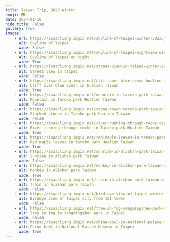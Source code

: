 ```yaml
---
title: Taiwan Trip, 2023 Winter
emoji: 📷
date: 2024-01-16
hide_title: False
gallery: True
images:
    - url: https://isaacliang.imgix.net/skyline-of-taipei-winter-2023.jpeg?ch=Width%2CDPR&h=800&dpr=1&fit=max&auto=format&fm=png&q=100&s=5c0158cfc4e7a2f950fed59e44804bdd
      alt: Skyline of Taipei
      wide: False
    - url: https://isaacliang.imgix.net/skyline-of-taipei-nightview-winter-2023.jpeg?ch=Width%2CDPR&w=1200&dpr=1&fit=max&auto=format&fm=png&q=100&s=44d6c2ab343d887fe1b7e0b552b8ad99
      alt: Skyline of Taipei at night
      wide: True
    - url: https://isaacliang.imgix.net/street-view-in-taipei-winter-2023.jpeg?ch=Width%2CDPR&w=800&dpr=1&fit=max&auto=format&fm=png&q=100&s=c9efb4b3a51d949fc9c1e6b00f74f5e3
      alt: Street view in taipei
      wide: False
    - url: https://isaacliang.imgix.net/cliff-over-blue-ocean-hualien-taiwan-winter-2023.jpeg?ch=Width%2CDPR&w=1200&dpr=1&fit=max&auto=format&fm=png&q=100&s=501f9f181b44da2df9b9bc1427a80f27
      alt: Cliff over blue ocean in Hualien Taiwan
      wide: True
    - url: https://isaacliang.imgix.net/mountain-in-taroko-park-taiwan-winter-2023.jpeg?ch=Width%2CDPR&w=800&dpr=1&fit=max&auto=format&fm=png&q=100&s=a894f376404222aeb44c4a9fff0b2eb3
      alt: Mountain in Taroko park Hualien Taiwan
      wide: False
    - url: https://isaacliang.imgix.net/stone-tower-taroko-park-tawian-winter-2023.jpeg?ch=Width%2CDPR&w=800&dpr=1&fit=max&auto=format&fm=png&q=100&s=37eeb70d28289bcad8cb74cf0cb95ac7
      alt: Stacked stones in Taroko park Hualien Taiwan
      wide: False
    - url: https://isaacliang.imgix.net/river-running-through-rocks-taroko-park-taiwan-winter-2023.jpeg?ch=Width%2CDPR&w=1200&dpr=1&fit=max&auto=format&fm=png&q=100&s=78984ce4dac57b4b4f201f5a252a216d
      alt: River running through rocks in Taroko park Hualien Taiwan
      wide: True
    - url: https://isaacliang.imgix.net/red-maple-leaves-in-taroko-park-taiwan-winter-2023.jpeg?ch=Width%2CDPR&w=1200&dpr=1&fit=max&auto=format&fm=png&q=100&s=347ad9ed27dc689ccbbeda5115375d90
      alt: Red maple leaves in Taroko park Hualien Taiwan
      wide: True
    - url: https://isaacliang.imgix.net/sunrise-in-alishan-park-taiwan-2023-winter.jpeg?ch=Width%2CDPR&w=800&dpr=1&fit=max&auto=format&fm=png&q=100&s=40ec33f429a565198ee0488f3dcaa3320
      alt: Sunrise in Alishan park Taiwan
      wide: False
    - url: https://isaacliang.imgix.net/monkey-in-alishan-park-taiwan-winter-2023.jpeg?ch=Width%2CDPR&w=1200&dpr=1&fit=max&auto=format&fm=png&q=100&s=d94c5c78c14c30c5500d5aca9c8b2124
      alt: Monkey in Alishan park Taiwan
      wide: True
    - url: https://isaacliang.imgix.net/train-in-alishan-park-taiwan-winter-2023.jpeg?ch=Width%2CDPR&w=800&dpr=1&fit=max&auto=format&fm=png&q=100&s=f84aef50c6dedefd2ebf4a4821f12462
      alt: Train in Alishan park Taiwan
      wide: False
    - url: https://isaacliang.imgix.net/bird-eye-view-of-taipei-winter-2023.jpeg?ch=Width%2CDPR&w=800&dpr=1&fit=max&auto=format&fm=png&q=100&s=e2d6319e5e5859fcb5fd29b04ee909d7
      alt: Birdeye view of Taipei city from 101 tower
      wide: False
    - url: https://isaacliang.imgix.net/tree-in-fog-yangmingshan-park-taipei-winter-2023.jpeg?ch=Width%2CDPR&w=800&dpr=1&fit=max&auto=format&fm=png&q=100&s=63e9b98c21baf6b8497700e65d10044f
      alt: Tree in fog in Yangmingshan park in Taipei
      wide: False
    - url: https://isaacliang.imgix.net/china-bowl-in-national-palace-museum-taipei-2023.jpeg?ch=Width%2CDPR&w=1200&dpr=1&fit=max&auto=format&fm=png&q=100&s=644168df38775de71bea447d2c7c268a
      alt: China bowl in National Palace Museum in Taipei
      wide: True
---
```

